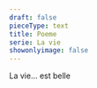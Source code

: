 ```yaml
---
draft: false
pieceType: text
title: Poeme
serie: La vie
showonlyimage: false
---
```

La vie... est belle
